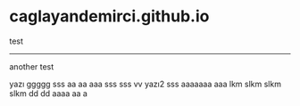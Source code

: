   
# caglayandemirci.github.io
<p> test </p>
<hr>
<p> another test </p>
yazı
ggggg sss aa aa   aaa 
sss sss
vv
  yazı2 sss aaaaaaa aaa 
  lkm slkm slkm slkm
  dd dd
  aaaa    aa  a
